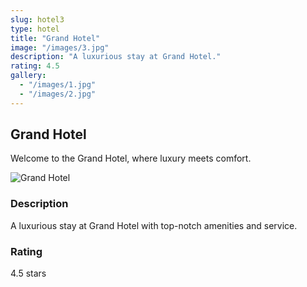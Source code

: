 ```yaml
---
slug: hotel3
type: hotel
title: "Grand Hotel"
image: "/images/3.jpg"
description: "A luxurious stay at Grand Hotel."
rating: 4.5
gallery:
  - "/images/1.jpg"
  - "/images/2.jpg"
---
```

## Grand Hotel

Welcome to the Grand Hotel, where luxury meets comfort.

![Grand Hotel]( /images/3.jpg )

### Description

A luxurious stay at Grand Hotel with top-notch amenities and service.

### Rating

4.5 stars
